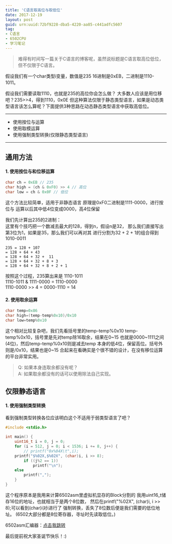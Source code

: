 ```yaml
---
title: 'C语言取高位与取低位'
date: 2017-12-19
layout: post
guid: urn:uuid:72bf9228-dba5-4220-aa85-c441adfc5607
tag:
- C语言
- 6502CPU
- 学习笔记
---
```


> 难得有时间写一篇关于C语言的博客呢，虽然说标题是C语言取高位低位，但不仅限于C语言。

假设我们有一个char类型i变量，数值是235
16进制是0xEB，二进制是1110-1011。

假设我们需要读取1110，也就是235的高位你会怎么做？
大多数人应该是用位移吧？235>>4，得到1110，0x0E
但这种算法仅限于静态类型语言，如果是动态类型语言该怎么算呢？下面提供3种思路在动态静态类型语言中获取高低位。

---------------------------------------------------

- 使用按位与运算  
- 使用取模运算  
- 使用强制类型转换(仅限静态类型语言)  

---------------------------------------------------
## 通用方法 ##

#### 1. 使用按位与和位移运算 ####

````c
char ch = 0xEB // 235
char high = (ch & 0xF0) >> 4 // 高位
char low = ch & 0x0F // 低位
````
这个方法比较简单，适用于非静态语言
原理是0xF0二进制是1111-0000，进行按位与
运算以后其中低4位变成0000，高4位保留

我们先计算出235的2进制：  
这里有个技巧把一个数减去最大的128，得到n，假设n是32，
那么我们直接写出第3位为1，如果是35，那么我们可以再对其
进行分割为32 + 2 + 1的组合得到1010-0011

```
235 = 128 + 107
= 128 + 64 + 43
= 128 + 64 + 32 +  11
= 128 + 64 + 32 + 8 + 3
= 128 + 64 + 32 + 8 + 2 + 1
````
按照这个过程，235算出来是 1110-1011  
1110-1011 & 1111-0000 = 1110-0000  
1110-0000 >> 4 = 0000-1110 = 14  

#### 2. 使用取余运算 ####

````c
char temp=0x86
char high=(temp-temp%0x10)/0x10
char low=temp%0x10
````
这个相对比较复杂吧，我们先看括号里的temp-temp%0x10
temp-temp%0x10，括号里是先对temp除16取余，结果在0~15
也就是0000~1111之间(4位)，然后temp-temp%0x10则是减去temp
本身的低4位，保留高位。括号外则是/0x10，结果也是0~15
合起来在看确实是个很不错的设计，在没有移位运算的平台非常实用。

> Q: 如果本身连取余都没有呢？  
> A: 如果取余都没有的话可以使用除法自己实现。  

## 仅限静态语言 ##

#### 1. 使用强制类型转换 ####

看到强制类型转换各位应该明白这个不适用于弱类型语言了吧？

````c
#include <stdio.h>

int main() {
    uint16_t i = 0, j = 0;
    for (i = 512, j = 0; i < 1536; i += 8, j++) {
        // printf("0x%04X\t",i); 
	printf("$%02X,$%02X", (char)i, i >> 8);
        if ((j%2 == 1))
            printf("\n");
	else
	    printf(",");
    }
}
````

这个程序原本是我用来计算6502asm里虚拟机显存的Block分割的
我用uint16_t储存16位的地址，也就相当于是两个8位数，
然后在printf("$%02X,$%02X", (char)i, i >> 8);可以看到(char)i对i进行了
强制转换，丢失了8位数后便是我们需要的低位地址。
(6502大部分都是8位寄存器，寻址时先读取低位。)

6502asm汇编器：[点击我跳转](http://cyfan.cf/6502asm)

最后提前祝大家圣诞节快乐！:)

